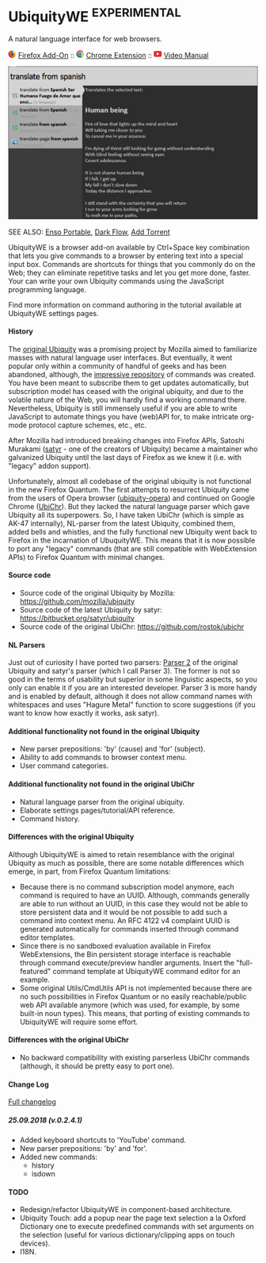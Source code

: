 # UbiquityWE <sup>EXPERIMENTAL</sup>

A natural language interface for web browsers.

![Firefox](https://github.com/GChristensen/gchristensen.github.io/blob/master/firefox.png?raw=true)
[Firefox Add-On](https://github.com/GChristensen/ubichr/releases/download/v0.2.4.1/ubiquity_webeextension.xpi) 
:: ![Chrome](https://github.com/GChristensen/gchristensen.github.io/blob/master/chrome.png?raw=true)
[Chrome Extension](https://chrome.google.com/webstore/detail/ubiquity-webextension/pideamopjihhbgieeeeamcbfllmgjfkb)
:: ![Youtube](https://github.com/GChristensen/gchristensen.github.io/blob/master/youtube.png?raw=true) 
[Video Manual](https://youtu.be/YEdsVDZhcoQ)

![screen](screen.png?raw=true)

SEE ALSO: [Enso Portable](https://github.com/GChristensen/enso-portable#readme), [Dark Flow](https://github.com/GChristensen/dark-flow#readme), [Add Torrent](https://github.com/GChristensen/torrent-add#readme)

UbiquityWE is a browser add-on available by Ctrl+Space key combination
that lets you give commands to a browser by entering text into a special input box.
Commands are shortcuts for things that you commonly do on the Web; they can eliminate
repetitive tasks and let you get more done, faster.
Your can write your own Ubiquity commands using the JavaScript programming language.

Find more information on command authoring in the tutorial available at UbiquityWE 
settings pages.

#### History

The [original Ubiquity](https://wiki.mozilla.org/Labs/Ubiquity) was a promising project by Mozilla aimed to familiarize
masses with natural language user interfaces. But eventually, it went popular only within a community of handful of
geeks and has been abandoned, although, the [impressive
repository](https://wiki.mozilla.org/Labs/Ubiquity/Commands_In_The_Wild) of commands was created. 
You have been meant to subscribe them to get updates automatically, but subscription model has ceased
with the original ubiquity, and due to the volatile nature of the Web, you will hardly find a working command there.
Nevertheless, Ubiquity is still immensely useful if
you are able to write JavaScript to automate things you have (web)API for, to make intricate org-mode protocol capture
schemes, etc., etc.

After Mozilla had introduced breaking changes into Firefox APIs, Satoshi Murakami
([satyr](http://profile.hatena.ne.jp/murky-satyr/) - one of the creators of Ubiquity) became a maintainer who galvanized 
Ubiquity until the last days of Firefox as we knew it (i.e. with "legacy" addon support).   
 

Unfortunately, almost all codebase of the original ubiquity is not functional in 
the new Firefox Quantum. The first attempts to resurrect Ubiquity came from the users 
of Opera browser ([ubiquity-opera](https://github.com/cosimo/ubiquity-opera/blob/master/ubiquity.js))
 and continued on Google Chrome ([UbiChr](https://github.com/rostok/ubichr)).
But they lacked the natural language parser which gave Ubiquity all
its superpowers. So, I have taken UbiChr (which is simple as AK-47 internally), 
NL-parser from the latest Ubiquity, combined them, added bells and whistles, and the fully functional 
new Ubiquity went back to Firefox in the incarnation of UbuquityWE. 
This means that it is now possible to port any "legacy" commands (that are still compatible with WebExtension APIs) 
to Firefox Quantum with minimal changes. 
 

#### Source code

* Source code of the original Ubiquity by Mozilla: https://github.com/mozilla/ubiquity
* Source code of the latest Ubiquity by satyr: https://bitbucket.org/satyr/ubiquity
* Source code of the original UbiChr: https://github.com/rostok/ubichr

#### NL Parsers

Just out of curiosity I have ported two parsers: [Parser 2](https://wiki.mozilla.org/Labs/Ubiquity/Parser_2) 
of the original Ubiquity and satyr's parser (which I call Parser 3). The former is not so
good in the terms of usability but superior in some linguistic aspects, so you only can
enable it if you are an interested developer. Parser 3 is more handy and is enabled by default, 
although it does not allow command names with whitespaces and uses "Hagure Metal" function to score suggestions
(if you want to know how exactly it works, ask satyr).

 
#### Additional functionality not found in the original Ubiquity

* New parser prepositions: 'by' (cause) and 'for' (subject).
* Ability to add commands to browser context menu.
* User command categories.

#### Additional functionality not found in the original UbiChr

* Natural language parser from the original ubiquity.
* Elaborate settings pages/tutorial/API reference.
* Command history.

#### Differences with the original Ubiquity

Although UbiquityWE is aimed to retain resemblance with the original Ubiquity as much as possible,
there are some notable differences which emerge, in part, from Firefox Quantum limitations:

* Because there is no command subscription model anymore, each command is required to
 have an UUID. Although, commands generally are able to run without an UUID, in this case they
 would not be able to store persistent data and it would be not possible to add such a command 
 into context menu. An RFC 4122 v4 complaint UUID is generated automatically for commands
 inserted through command editor templates.
* Since there is no sandboxed evaluation available in Firefox WebExtensions, the
Bin persistent storage interface is reachable through command execute/preview handler arguments.
Insert the "full-featured" command template at UbiquityWE command editor for an example.
* Some original Utils/CmdUtils API is not implemented because there are no such possibilities
in Firefox Quantum or no easily reachable/public web API available anymore (which 
was used, for example, by some built-in noun types). 
This means, that porting of existing commands to UbiquityWE will require some effort.

#### Differences with the original UbiChr

* No backward compatibility with existing parserless UbiChr commands (although, it
should be pretty easy to port one).

#### Change Log
[Full changelog](changelog.txt)

##### 25.09.2018 (v.0.2.4.1)

* Added keyboard shortcuts to 'YouTube' command.
* New parser prepositions: 'by' and 'for'.
* Added new commands:
  * history
  * isdown


#### TODO

* Redesign/refactor UbiquityWE in component-based architecture.
* Ubiquity Touch: add a popup near the page text selection a la Oxford Dictionary one to execute predefined 
commands with set arguments on the selection (useful for various dictionary/clipping apps 
on touch devices).
* I18N.